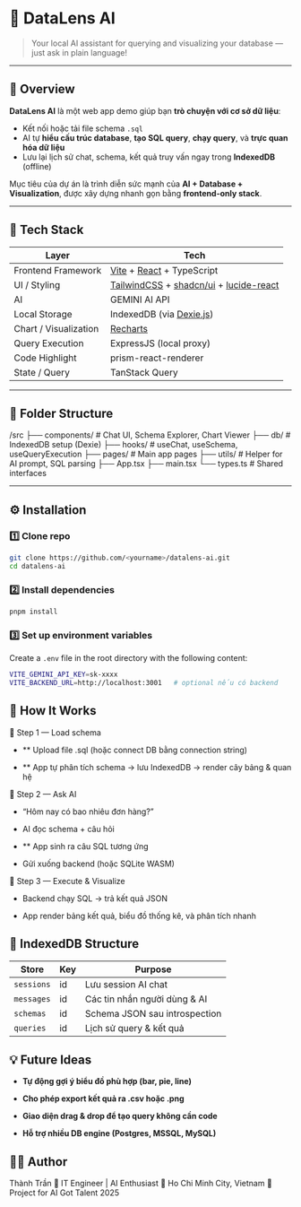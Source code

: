 # 🧠 DataLens AI

> Your local AI assistant for querying and visualizing your database — just ask in plain language!

---

## 🚀 Overview

**DataLens AI** là một web app demo giúp bạn **trò chuyện với cơ sở dữ liệu**:

- Kết nối hoặc tải file schema `.sql`
- AI tự **hiểu cấu trúc database**, **tạo SQL query**, **chạy query**, và **trực quan hóa dữ liệu**
- Lưu lại lịch sử chat, schema, kết quả truy vấn ngay trong **IndexedDB** (offline)

Mục tiêu của dự án là trình diễn sức mạnh của **AI + Database + Visualization**, được xây dựng nhanh gọn bằng **frontend-only stack**.

---

## 🧩 Tech Stack

| Layer                 | Tech                                                                                                                |
| --------------------- | ------------------------------------------------------------------------------------------------------------------- |
| Frontend Framework    | [Vite](https://vitejs.dev/) + [React](https://react.dev/) + TypeScript                                              |
| UI / Styling          | [TailwindCSS](https://tailwindcss.com/) + [shadcn/ui](https://ui.shadcn.com/) + [lucide-react](https://lucide.dev/) |
| AI                    | GEMINI AI API                                                                                                       |
| Local Storage         | IndexedDB (via [Dexie.js](https://dexie.org/))                                                                      |
| Chart / Visualization | [Recharts](https://recharts.org/en-US/)                                                                             |
| Query Execution       | ExpressJS (local proxy)                                                                                             |
| Code Highlight        | prism-react-renderer                                                                                                |
| State / Query         | TanStack Query                                                                                                      |

---

## 🧱 Folder Structure

/src
├── components/ # Chat UI, Schema Explorer, Chart Viewer
├── db/ # IndexedDB setup (Dexie)
├── hooks/ # useChat, useSchema, useQueryExecution
├── pages/ # Main app pages
├── utils/ # Helper for AI prompt, SQL parsing
├── App.tsx
├── main.tsx
└── types.ts # Shared interfaces

---

## ⚙️ Installation

### 1️⃣ Clone repo

```bash
git clone https://github.com/<yourname>/datalens-ai.git
cd datalens-ai
```

### 2️⃣ Install dependencies

```bash
pnpm install
```

### 3️⃣ Set up environment variables

Create a `.env` file in the root directory with the following content:

```bash
VITE_GEMINI_API_KEY=sk-xxxx
VITE_BACKEND_URL=http://localhost:3001   # optional nếu có backend
```

## 🧠 How It Works

🔹 Step 1 — Load schema

- \*\* Upload file .sql (hoặc connect DB bằng connection string)

- \*\* App tự phân tích schema → lưu IndexedDB → render cây bảng & quan hệ

🔹 Step 2 — Ask AI

- “Hôm nay có bao nhiêu đơn hàng?”

- AI đọc schema + câu hỏi

- \*\* App sinh ra câu SQL tương ứng

- Gửi xuống backend (hoặc SQLite WASM)

🔹 Step 3 — Execute & Visualize

- Backend chạy SQL → trả kết quả JSON

- App render bảng kết quả, biểu đồ thống kê, và phân tích nhanh

## 🧠 IndexedDB Structure

| Store      | Key | Purpose                       |
| ---------- | --- | ----------------------------- |
| `sessions` | id  | Lưu session AI chat           |
| `messages` | id  | Các tin nhắn người dùng & AI  |
| `schemas`  | id  | Schema JSON sau introspection |
| `queries`  | id  | Lịch sử query & kết quả       |

## 💡 Future Ideas

- **Tự động gợi ý biểu đồ phù hợp (bar, pie, line)**

- **Cho phép export kết quả ra .csv hoặc .png**

- **Giao diện drag & drop để tạo query không cần code**

- **Hỗ trợ nhiều DB engine (Postgres, MSSQL, MySQL)**

## 👨‍💻 Author

Thành Trần
💼 IT Engineer | AI Enthusiast
📍 Ho Chi Minh City, Vietnam
🧡 Project for AI Got Talent 2025
